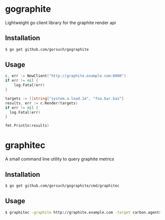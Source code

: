 # gographite

Lightweight go client library for the graphite render api

## Installation

```sh
$ go get github.com/gorsuch/gographite
```

## Usage

```go
c, err := NewClient("http://graphite.example.com:8000")
if err != nil {
	log.Fatal(err)
}

targets := []string{"system.a.load.1m", "foo.bar.baz"}
results, err := c.Render(targets)
if err != nil {
  log.Fatal(err)
}

fmt.Println(results)
```

# graphitec

A small command line utility to query graphite metrics

## Installation

```sh
$ go get github.com/gorsuch/gographite/cmd/graphitec
```

## Usage

```sh
$ graphitec -graphite http://graphite.example.com -target carbon.agents.*.metricsReceived
```
